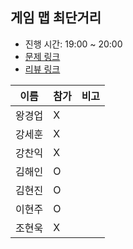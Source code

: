 
## 게임 맵 최단거리
- 진행 시간: 19:00 ~ 20:00
- [문제 링크](https://programmers.co.kr/learn/courses/30/lessons/1844)
- [리뷰 링크]()

|이름|참가|비고|
|-----|------|-----|
|왕경업|X||
|강세훈|X||
|강찬익|X||
|김해인|O||
|김현진|O||
|이현주|O||
|조현욱|X||

